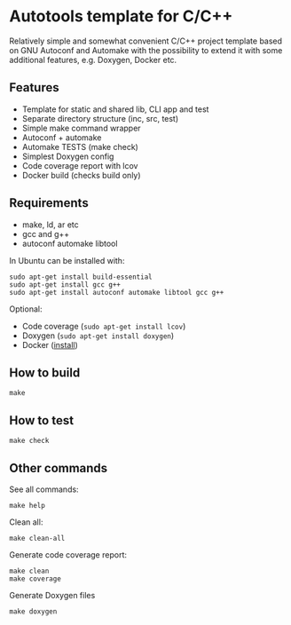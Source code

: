 Autotools template for C/C++
============================

Relatively simple and somewhat convenient C/C++ project template
based on GNU Autoconf and Automake with the possibility to extend it
with some additional features, e.g. Doxygen, Docker etc.

Features
--------

* Template for static and shared lib, CLI app and test
* Separate directory structure (inc, src, test)
* Simple make command wrapper
* Autoconf + automake
* Automake TESTS (make check)
* Simplest Doxygen config
* Code coverage report with lcov
* Docker build (checks build only)

Requirements
------------

* make, ld, ar etc
* gcc and g++
* autoconf automake libtool

In Ubuntu can be installed with:

    sudo apt-get install build-essential
    sudo apt-get install gcc g++
    sudo apt-get install autoconf automake libtool gcc g++

Optional:

* Code coverage (`sudo apt-get install lcov`)
* Doxygen (`sudo apt-get install doxygen`)
* Docker ([install](https://docs.docker.com/install/))

How to build
------------

    make

How to test
-----------

    make check

Other commands
--------------

See all commands:

    make help

Clean all:

    make clean-all

Generate code coverage report:

    make clean
    make coverage

Generate Doxygen files

    make doxygen
